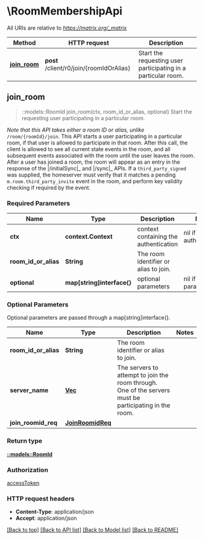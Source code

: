 # \RoomMembershipApi

All URIs are relative to *https://matrix.org/_matrix*

Method | HTTP request | Description
------------- | ------------- | -------------
[**join_room**](RoomMembershipApi.md#join_room) | **post** /client/r0/join/{roomIdOrAlias} | Start the requesting user participating in a particular room.



## join_room

> ::models::RoomId join_room(ctx, room_id_or_alias, optional)
Start the requesting user participating in a particular room.

*Note that this API takes either a room ID or alias, unlike* ``/room/{roomId}/join``.  This API starts a user participating in a particular room, if that user is allowed to participate in that room. After this call, the client is allowed to see all current state events in the room, and all subsequent events associated with the room until the user leaves the room.  After a user has joined a room, the room will appear as an entry in the response of the |/initialSync|_ and |/sync|_ APIs.  If a ``third_party_signed`` was supplied, the homeserver must verify that it matches a pending ``m.room.third_party_invite`` event in the room, and perform key validity checking if required by the event.

### Required Parameters


Name | Type | Description  | Notes
------------- | ------------- | ------------- | -------------
 **ctx** | **context.Context** | context containing the authentication | nil if no authentication
  **room_id_or_alias** | **String**| The room identifier or alias to join. | 
 **optional** | **map[string]interface{}** | optional parameters | nil if no parameters

### Optional Parameters

Optional parameters are passed through a map[string]interface{}.

Name | Type | Description  | Notes
------------- | ------------- | ------------- | -------------
 **room_id_or_alias** | **String**| The room identifier or alias to join. | 
 **server_name** | [**Vec<String>**](String.md)| The servers to attempt to join the room through. One of the servers must be participating in the room. | 
 **join_roomid_req** | [**JoinRoomidReq**](JoinRoomidReq.md)|  | 

### Return type

[**::models::RoomId**](room_id.md)

### Authorization

[accessToken](../README.md#accessToken)

### HTTP request headers

- **Content-Type**: application/json
- **Accept**: application/json

[[Back to top]](#) [[Back to API list]](../README.md#documentation-for-api-endpoints) [[Back to Model list]](../README.md#documentation-for-models) [[Back to README]](../README.md)

